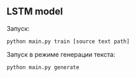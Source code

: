 ## LSTM model

Запуск:

```python main.py train [source text path]```

Запуск в режиме генерации текста:

```python main.py generate```
